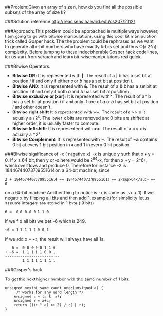 ##Problem:Given an array of size n, how do you find all the possible subsets of the array of size k?

###Solution reference:http://read.seas.harvard.edu/cs207/2012/ 

###Approach:
This problem could be approached in multiple ways however, I am going to go with bitwise manipulations, using this cool bit manipulation trick called Gosper hack.
The the problem could be rephrased as we want to generate all n-bit numbers who have exactly k-bits set,and thus O(n 2^n) complexity. Before jumping to those indecipherable 
Gosper hack code lines, let us start from scratch and learn bit-wise manipulations real quick.



###Bitwise Operators.

* **Bitwise OR** : It is represented with **|**. The result of a | b has a set bit at position *i* if and only if either *a* or *b* has a set bit at position *i*.
* **Bitwise AND**: It is represented with **&**. The result of a & b has a set bit at position *i* if and only if both *a* and *b* has set bit at position *i*
* **Bitwise exclusive or (xor)**: It is represented with **^**. The result of a ^ b has a set bit at position *i* if and only if one of  *a* or *b* has set bit at position *i* and other doesn\`t. 
* **Bitwise right shift** It is represented with **>>**. The result of a >> x is actually a / 2<sup>x</sup>. The lower x bits are removed and 0 bits are shifted at higher order, it is usually faster to compute.
* **Bitwise left shift**: It is representeed with **<<**.  The result of a << x is actually a * 2<sup>x</sup>. 
* **Bitwise Complement**: It is represented with **~**. The result of **~a** contains 0 bit at every 1 bit position in a and 1 in every 0 bit position.

###Bitwise significance of -x ( negative x).
-x is unique y such that x + y = 0. If *x* is 64 bit, then y or -x here would be 2<sup>64</sup>-x, for then x + y = 2^64, which overflows and produce 0. Therefore for instance
-2 is 18446744073709551614 on a 64-bit machine, since

	2 + 18446744073709551614 == 18446744073709551616 == 2<sup>64</sup> == 0 
	
on a 64-bit machine.Another thing to notice is -x is same as (~x + 1). If we negate x by flipping all bits and then add 1. example.(for simplicity let us assume integers are stored in 1 byte ( 8 bits)

	6 =  0 0 0 0 0 1 1 0 

If we flip all bits  we get ~6 which is 249. 

	~6 = 1 1 1 1 1 0 0 1

If we add x + ~x, the result will always have all 1s.

	   6 =  0 0 0 0 0 1 1 0 
	+ ~6 =  1 1 1 1 1 0 0 1
	-------------------------
	        1 1 1 1 1 1 1 1  

###Gosper's hack

To get the next higher number with the same number of 1 bits:

	unsigned nexthi_same_count_ones(unsigned a) {
		 /* works for any word length */
  		unsigned c = (a & -a);
  		unsigned r = a+c;
		return (((r ^ a) >> 2) / c) | r);
	}



